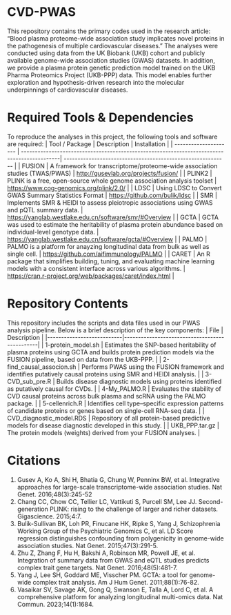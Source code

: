# CVD-PWAS
This repository contains the primary codes used in the research article:
“Blood plasma proteome-wide association study implicates novel proteins in the pathogenesis of multiple cardiovascular diseases.”
The analyses were conducted using data from the UK Biobank (UKB) cohort and publicly available genome-wide association studies (GWAS) datasets. In addition, we provide a plasma protein genetic prediction model trained on the UKB Pharma Proteomics Project (UKB-PPP) data. This model enables further exploration and hypothesis-driven research into the molecular underpinnings of cardiovascular diseases.

# Required Tools & Dependencies
To reproduce the analyses in this project, the following tools and software are required:
| Tool / Package        | Description                                                                                 | Installation                                                |
| --------------------- | --------------------------------------------------------------------------------------------| ----------------------------------------------------------- |
| FUSION                | A framework for transcriptome/proteome-wide association studies (TWAS/PWAS)                 | http://gusevlab.org/projects/fusion/                        |
| PLINK2                | PLINK is a free, open-source whole genome association analysis toolset                      | https://www.cog-genomics.org/plink/2.0/                     |
| LDSC                  | Using LDSC to Convert GWAS Summary Statistics Format                                        | https://github.com/bulik/ldsc                               |
| SMR                   | Implements SMR & HEIDI to assess pleiotropic associations using GWAS and pQTL summary data. | https://yanglab.westlake.edu.cn/software/smr/#Overview      |
| GCTA                  | GCTA was used to estimate the heritability of plasma protein abundance based on individual-level genotype data. | https://yanglab.westlake.edu.cn/software/gcta/#Overview     |
| PALMO                 | PALMO is a platform for anayzing longitudinal data from bulk as well as single cell. | https://github.com/aifimmunology/PALMO |
| CARET                 | An R package that simplifies building, tuning, and evaluating machine learning models with a consistent interface across various algorithms. | https://cran.r-project.org/web/packages/caret/index.html  |

# Repository Contents
This repository includes the scripts and data files used in our PWAS analysis pipeline. Below is a brief description of the key components:
| File                      | Description                                   |
|---------------------------|-----------------------------------------------|
| 1-protein_model.sh        | Estimates the SNP-based heritability of plasma proteins using GCTA and builds protein prediction models via the FUSION pipeline, based on data from the UKB-PPP. |
| 2-find_causal_associon.sh | Performs PWAS using the FUSION framework and identifies putatively causal proteins using SMR and HEIDI analysis. |
| 3-CVD_sub_pre.R           | Builds disease diagnostic models using proteins identified as putatively causal for CVDs.   |
| 4-My_PALMO.R              | Evaluates the stability of CVD causal proteins across bulk plasma and scRNA using the PALMO package. |
| 5-cellenrich.R            | Identifies cell type–specific expression patterns of candidate proteins or genes based on single-cell RNA-seq data. |
| CVD_diagnostic_model.RDS  | Repository of all protein-based predictive models for disease diagnostic developed in this study. |
| UKB_PPP.tar.gz            | The protein models (weights) derived from your FUSION analyses. |

# Citations
1. Gusev A, Ko A, Shi H, Bhatia G, Chung W, Penninx BW, et al. Integrative approaches for large-scale transcriptome-wide association studies. Nat Genet. 2016;48(3):245-52
2. Chang CC, Chow CC, Tellier LC, Vattikuti S, Purcell SM, Lee JJ. Second-generation PLINK: rising to the challenge of larger and richer datasets. Gigascience. 2015;4:7.
3. Bulik-Sullivan BK, Loh PR, Finucane HK, Ripke S, Yang J, Schizophrenia Working Group of the Psychiatric Genomics C, et al. LD Score regression distinguishes confounding from polygenicity in genome-wide association studies. Nat Genet. 2015;47(3):291-5.
4. Zhu Z, Zhang F, Hu H, Bakshi A, Robinson MR, Powell JE, et al. Integration of summary data from GWAS and eQTL studies predicts complex trait gene targets. Nat Genet. 2016;48(5):481-7.
5. Yang J, Lee SH, Goddard ME, Visscher PM. GCTA: a tool for genome-wide complex trait analysis. Am J Hum Genet. 2011;88(1):76-82.
6. Vasaikar SV, Savage AK, Gong Q, Swanson E, Talla A, Lord C, et al. A comprehensive platform for analyzing longitudinal multi-omics data. Nat Commun. 2023;14(1):1684.
